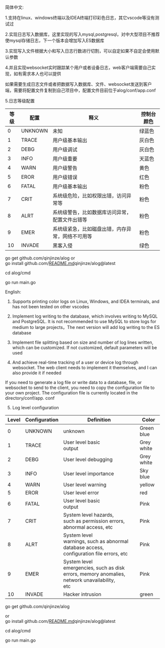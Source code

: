 简体中文:

1.支持在linux、windows终端以及IDEA终端打印彩色日志，其它vscode等没有测试过

2.实现日志写入数据库，这里实现的写入mysql,postgresql，对中大型项目不推荐使mysql存储日志，下一个版本会增加写入ES数据库

3.实现写入文件根据大小和写入日志行数进行切割，可以自定如果不自定会使用默认参数

4.并且实现websocket实时跟踪某个用户或者设备日志，web客户端需要自己实现，如有需求本人也可以提供

如果需要生成日志文件或者把数据写入数据库、文件、websocket发送到客户端，需要将配置文件复制到自己项目中，配置文件目前位于alog/conf/app.conf

5.日志等级配置

| 等级  | 配置      | 释义                       | 控制台颜色 |
| --- | ------- | ------------------------ | ----- |
| 0   | UNKNOWN | 未知                       | 绿蓝色   |
| 1   | TRACE   | 用户级基本输出                  | 灰白色   |
| 2   | DEBG    | 用户级调试                    | 灰白色   |
| 3   | INFO    | 用户级重要                    | 天蓝色   |
| 4   | WARN    | 用户级警告                    | 黄色    |
| 5   | EROR    | 用户级错误                    | 红色    |
| 6   | FATAL   | 用户级基本输出                  | 粉色    |
| 7   | CRIT    | 系统级危险，比如权限出错，访问异常等       | 粉色    |
| 8   | ALRT    | 系统级警告，比如数据库访问异常，配置文件出错等  | 粉色    |
| 9   | EMER    | 系统级紧急，比如磁盘出错，内存异常，网络不可用等 | 粉色    |
| 10  | INVADE  | 黑客入侵                     | 绿色    |

go get github.com/qinjinze/alog
or  
go install github.com/[README.md](README.md)qinjinze/alog@latest

cd alog/cmd

go run main.go

English:

1. Supports printing color logs on Linux, Windows, and IDEA terminals, and has not been tested on other vscodes

2. Implement log writing to the database, which involves writing to MySQL and PostgreSQL. It is not recommended to use MySQL to store logs for medium to large projects，The next version will add log writing to the ES database

3. Implement file splitting based on size and number of log lines written, which can be customized. If not customized, default parameters will be used

4. And achieve real-time tracking of a user or device log through websocket. The web client needs to implement it themselves, and I can also provide it if needed

If you need to generate a log file or write data to a database, file, or websocket to send to the client, you need to copy the configuration file to your own project. The configuration file is currently located in the directory/conf/app. conf

5. Log level configuration

| Level | Configuration | Definition                                                                                           | Color      |
| ----- | ------------- | ---------------------------------------------------------------------------------------------------- | ---------- |
| 0     | UNKNOWN       | unknown                                                                                              | Green blue |
| 1     | TRACE         | User level basic<br> output                                                                          | Grey white |
| 2     | DEBG          | User level debugging                                                                                 | Grey white |
| 3     | INFO          | User level importance                                                                                | Sky blue   |
| 4     | WARN          | User level warning                                                                                   | yellow     |
| 5     | EROR          | User level error                                                                                     | red        |
| 6     | FATAL         | User level basic<br> output                                                                          | Pink       |
| 7     | CRIT          | System level hazards,<br> such as permission errors, abnormal access, etc                            | Pink       |
| 8     | ALRT          | System level<br> warnings, such as abnormal database access, configuration file errors, etc          | Pink       |
| 9     | EMER          | System level<br> emergencies, such as disk errors, memory anomalies, network unavailability,<br> etc | Pink       |
| 10    | INVADE        | Hacker intrusion                                                                                     | green      |

go get github.com/qinjinze/alog 

or  
go install github.com/[README.md](https://github.com/qinjinze/alog/blob/main/README.md)qinjinze/alog@latest

cd alog/cmd

go run main.go